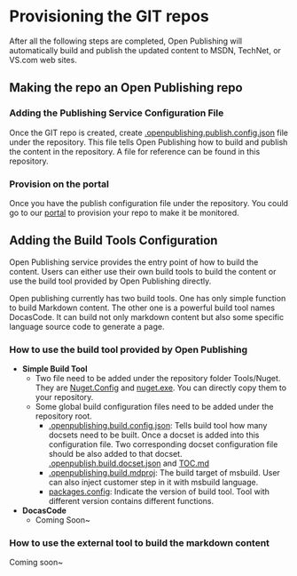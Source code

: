 # Provisioning the GIT repos
After all the following steps are completed, Open Publishing will automatically build and publish the updated content to MSDN, TechNet, or VS.com web sites.

## Making the repo an Open Publishing repo

### Adding the Publishing Service Configuration File
Once the GIT repo is created, create  [.openpublishing.publish.config.json](repo-config.md#-openpublishing-publish-config-json) file under the repository. This file tells Open Publishing how to build and publish the content in the repository. A file for reference can be found in this repository.

### Provision on the portal
Once you have the publish configuration file under the repository. You could go to our [portal](https://op-portal-prod.azurewebsites.net) to provision your repo to make it be monitored.

## Adding the Build Tools Configuration
Open Publishing service provides the entry point of how to build the content. Users can either use their own build tools to build the content or use the build tool provided by Open Publishing directly.

Open publishing currently has two build tools. One has only simple function to build Markdown content. The other one is a powerful build tool names DocasCode. It can build not only markdown content but also some specific language source code to generate a page.   

### How to use the build tool provided by Open Publishing
- **Simple Build Tool**
	- Two file need to be added under the repository folder Tools/Nuget. They are [Nuget.Config](https://github.com/openpublish/docs/blob/master/Tools/NuGet/Nuget.Config) and [nuget.exe](https://github.com/openpublish/docs/blob/master/Tools/NuGet/nuget.exe). You can directly copy them to your repository.
	- Some global build configuration files need to be added under the repository root.
		- [.openpublishing.build.config.json](repo-config.md#-openpublish-build-config-json): Tells build tool how many docsets need to be built. Once a docset is added into this configuration file. Two corresponding docset configuration file should be also added to that docset. [.openpublish.build.docset.json](repo-config.md#-openpublish-build-docset-json) and [TOC.md](repo-config.md#TOC-md) 
		- [.openpublishing.build.mdproj](repo-config.md#-openpublish-build-mdproj): The build target of msbuild. User can also inject customer step in it with msbuild language.
		- [packages.config](repo-config.md#packages-config): Indicate the version of build tool. Tool with different version contains different functions.
- **DocasCode**
	- Coming Soon~

### How to use the external tool to build the markdown content
Coming soon~
